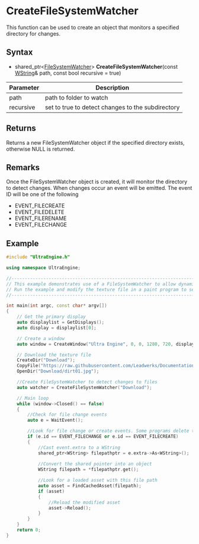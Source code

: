 # CreateFileSystemWatcher #
This function can be used to create an object that monitors a specified directory for changes.

## Syntax
- shared_ptr<[FileSystemWatcher](FileSystemWatcher.md)\> **CreateFileSystemWatcher**(const [WString](WString.md)& path, const bool recursive = true)

|Parameter|Description|
|---|---|
|path|path to folder to watch|
|recursive|set to true to detect changes to the subdirectory|

## Returns

Returns a new FileSystemWatcher object if the specified directory exists, otherwise NULL is returned.

## Remarks

Once the FileSystemWatcher object is created, it will monitor the directory to detect changes. When changes occur an event will be emitted. The event ID will be one of the following
- EVENT_FILECREATE
- EVENT_FILEDELETE
- EVENT_FILERENAME
- EVENT_FILECHANGE

## Example

```c++
#include "UltraEngine.h"

using namespace UltraEngine;

//---------------------------------------------------------------------------------------------------
// This example demonstrates use of a FileSystemWatcher to allow dynamic asset reloading.
// Run the example and modify the texture file in a paint program to see your changes appear as the program is running.
//---------------------------------------------------------------------------------------------------

int main(int argc, const char* argv[])
{
    // Get the primary display
    auto displaylist = GetDisplays();
    auto display = displaylist[0];

    // Create a window
    auto window = CreateWindow("Ultra Engine", 0, 0, 1280, 720, display, WINDOW_TITLEBAR | WINDOW_CENTER);

    // Download the texture file
    CreateDir("Download");
    CopyFile("https://raw.githubusercontent.com/Leadwerks/Documentation/master/Assets/Materials/Ground/dirt01.jpg", "Download/dirt01.jpg");
    OpenDir("Download/dirt01.jpg");

    //Create FileSystemWatcher to detect changes to files
    auto watcher = CreateFileSystemWatcher("Download");

    // Main loop
    while (window->Closed() == false)
    {
        //Check for file change events
        auto e = WaitEvent();

        //Look for file change or create events. Some programs delete the file and then recreate it when they save.
        if (e.id == EVENT_FILECHANGE or e.id == EVENT_FILECREATE)
        {
            //Cast event.extra to a WString   
            shared_ptr<WString> filepathptr = e.extra->As<WString>();
            
            //Convert the shared pointer into an object
            WString filepath = *filepathptr.get();

            //Look for a loaded asset with this file path
            auto asset = FindCachedAsset(filepath);
            if (asset)
            {
                //Reload the modified asset
                asset->Reload();
            }
        }
    }
    return 0;
}
```
